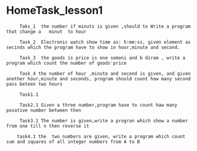 # HomeTask_lesson1
         Taks_1  the number if minuts is given ,should to Write a program that change a   minut  to hour
 
         Task_2  Electronic watch show time as: h:mm:ss, given element as secinds which the program have to show in hour,minute and second.

         Task_3  the goods is price is one somoni and b diram , write a program which count the number of goods'price

         Task_4 the number of hour ,minute and second is given, and given another hour,minute and seconds, program should count how many second pass beteen two hours

         Task1.1

         Task2.1 Given a three number,program have to count haw many posative number between then
        
         Task3.1 The number is given,write a progran which show a number from one till n then reverse it
        
        task4.1 the  two numbers are given, write a program which count sum and squares of all integer numbers from A to B

